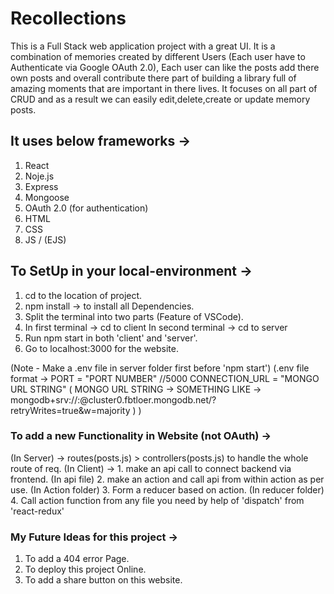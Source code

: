 # Recollections
This is a Full Stack web application project with a great UI. It is a combination of memories created by different Users (Each user have to Authenticate via Google OAuth 2.0), Each user can like the posts add there own posts and overall contribute there part of building a library full of amazing moments that are important in there lives. It focuses on all part of CRUD and as a result we can easily edit,delete,create or update memory posts.

## It uses below frameworks ->
1) React
2) Noje.js
3) Express
4) Mongoose
5) OAuth 2.0 (for authentication)
6) HTML
7) CSS
8) JS / (EJS)

## To SetUp in your local-environment ->
1) cd to the location of project.
2) npm install -> to install all Dependencies.
3) Split the terminal into two parts (Feature of VSCode).
4) In first terminal -> cd to client
   In second terminal -> cd to server
5) Run npm start in both 'client' and 'server'.
6) Go to localhost:3000 for the website.

(Note - Make a .env file in server folder first before 'npm start')
(.env file format -> 
  PORT = "PORT NUMBER" //5000
  CONNECTION_URL = "MONGO URL STRING"
  ( MONGO URL STRING -> SOMETHING LIKE -> mongodb+srv://<USERNAME>:<PASSWORD>@cluster0.fbtloer.mongodb.net/?retryWrites=true&w=majority )
)

### To add a new Functionality in Website (not OAuth) ->
(In Server) -> routes(posts.js) > controllers(posts.js) to handle the whole route of req.
(In Client) -> 1. make an api call to connect backend via frontend. (In api file)
2. make an action and call api from within action as per use. (In Action folder)
3. Form a reducer based on action. (In reducer folder)
4. Call action function from any file you need by help of 'dispatch' from 'react-redux'

### My Future Ideas for this project ->
1) To add a 404 error Page.
2) To deploy this project Online.
3) To add a share button on this website.

